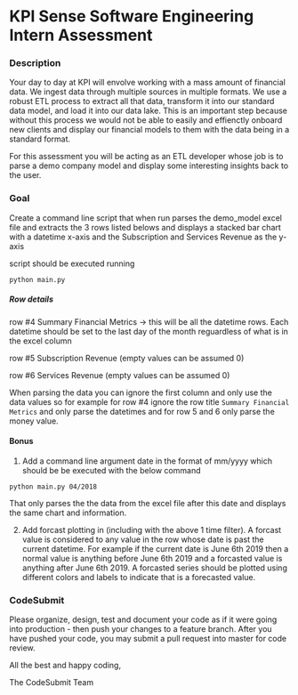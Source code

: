 # KPI Sense Software Engineering Intern Assessment

### Description

Your day to day at KPI will envolve working with a mass amount of financial data. We ingest data through multiple sources in multiple formats. We use a robust ETL process to extract all that data, transform it into our standard data model, and load it into our data lake. This is an important step because without this process we would not be able to easily and effienctly onboard new clients and display our financial models to them with the data being in a standard format.

For this assessment you will be acting as an ETL developer whose job is to parse a demo company model and display some interesting insights back to the user.

### Goal

Create a command line script that when run parses the demo_model excel file and extracts the 3 rows listed belows and displays a stacked bar chart with a datetime x-axis and the Subscription and Services Revenue as the y-axis

script should be executed running

```
python main.py
```

##### Row details

row #4 Summary Financial Metrics -> this will be all the datetime rows. Each datetime should be set to the last day of the month reguardless of what is in the excel column

row #5 Subscription Revenue (empty values can be assumed 0)

row #6 Services Revenue (empty values can be assumed 0)

When parsing the data you can ignore the first column and only use the data values so for example for row #4 ignore the row title `Summary Financial Metrics` and only parse the datetimes and for row 5 and 6 only parse the money value.


#### Bonus
1) Add a command line argument date in the format of mm/yyyy which should be be executed with the below command
  ```
  python main.py 04/2018
  ```

  That only parses the the data from the excel file after this date and displays the same chart and information.
  
2) Add forcast plotting in (including with the above 1 time filter). A forcast value is considered to any value in the row whose date is past the current datetime. For example if the current date is June 6th 2019 then a normal value is anything before June 6th 2019 and a forcasted value is anything after June 6th 2019. A forcasted series should be plotted using different colors and labels to indicate that is a forecasted value.

### CodeSubmit

Please organize, design, test and document your code as if it were
going into production - then push your changes to a feature branch. After you have pushed your code, you may submit a pull request into master for code review.

All the best and happy coding,

The CodeSubmit Team
